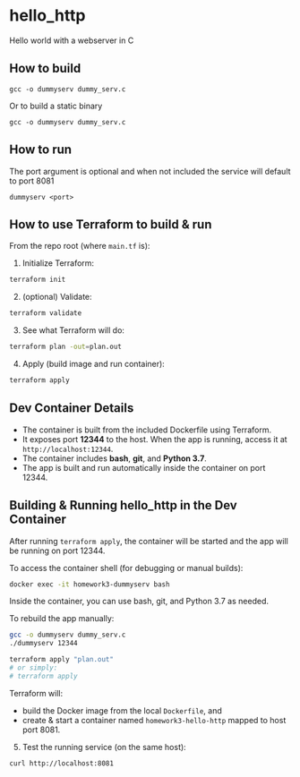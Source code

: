 # hello_http
Hello world with a webserver in C


## How to build
```gcc -o dummyserv dummy_serv.c```

Or to build a static binary

```gcc -o dummyserv dummy_serv.c```

## How to run
The port argument is optional and when not included the service will default to port 8081

```dummyserv <port>```

## How to use Terraform to build & run

From the repo root (where `main.tf` is):

1. Initialize Terraform:

```bash
terraform init
```

2. (optional) Validate:

```bash
terraform validate
```

3. See what Terraform will do:

```bash
terraform plan -out=plan.out
```

4. Apply (build image and run container):

```bash
terraform apply
```

## Dev Container Details

- The container is built from the included Dockerfile using Terraform.
- It exposes port **12344** to the host. When the app is running, access it at `http://localhost:12344`.
- The container includes **bash**, **git**, and **Python 3.7**.
- The app is built and run automatically inside the container on port 12344.

## Building & Running hello_http in the Dev Container

After running `terraform apply`, the container will be started and the app will be running on port 12344.

To access the container shell (for debugging or manual builds):

```bash
docker exec -it homework3-dummyserv bash
```

Inside the container, you can use bash, git, and Python 3.7 as needed.

To rebuild the app manually:

```bash
gcc -o dummyserv dummy_serv.c
./dummyserv 12344
```


```bash
terraform apply "plan.out"
# or simply:
# terraform apply
```

Terraform will:

* build the Docker image from the local `Dockerfile`, and
* create & start a container named `homework3-hello-http` mapped to host port 8081.

5. Test the running service (on the same host):

```bash
curl http://localhost:8081
```



